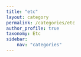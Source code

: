 ```yaml
---
title: "etc"
layout: category
permalink: /categories/etc
author_profile: true
taxonomy: Etc
sidebar:
    nav: "categories"
---
```

